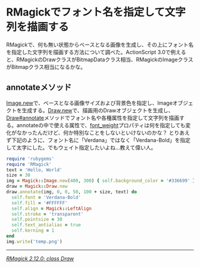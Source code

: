 # <span>RMagickでフォント名を指定して</span><span>文字列を描画する</span>

RMagickで、何も無い状態からベースとなる画像を生成し、その上にフォント名を指定した文字列を描画する方法について調べた。ActionScript 3.0で例えると、RMagickのDrawクラスがBitmapDataクラス相当、RMagickのImageクラスがBitmapクラス相当になるかな。

<!-- READMORE -->

## annotateメソッド

[Image.new](http://studio.imagemagick.org/RMagick/doc/image1.html#new)で、ベースとなる画像サイズおよび背景色を指定し、Imageオブジェクトを生成する。[Draw.new](http://studio.imagemagick.org/RMagick/doc/draw.html#new)で、描画用のDrawオブジェクトを生成し、[Draw#annotate](http://studio.imagemagick.org/RMagick/doc/draw.html#annotate)メソッドでフォント名や各種属性を指定して文字列を描画する。annotateの中で使える属性で、[font_weight](http://studio.imagemagick.org/RMagick/doc/draw.html#font_weight_eq)プロパティは何を指定しても変化がなかったんだけど、何か特別なことをしないといけないのかな？ とりあえず下記のように、フォント名に「Verdana」ではなく「Verdana-Bold」を指定して太字にした。でもウェイト指定したいよね…教えて偉い人。

~~~ ruby
require 'rubygems'
require 'RMagick'
text = 'Hello, World'
size = 30
img = Magick::Image.new(400, 300) { self.background_color = '#336699' }
draw = Magick::Draw.new
draw.annotate(img, 0, 0, 50, 100 + size, text) do
  self.font = 'Verdana-Bold'
  self.fill = '#FFFFFF'
  self.align = Magick::LeftAlign
  self.stroke = 'transparent'
  self.pointsize = 30
  self.text_antialias = true
  self.kerning = 1
end
img.write('temp.png')
~~~

* * *

<cite>[RMagick 2.12.0: class Draw](http://studio.imagemagick.org/RMagick/doc/draw.html#annotate)</cite>
